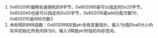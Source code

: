 1. 0x602090偏移处是随机的8字节，0x602060是可以指定的0x20字节，0x6020A0也是可以指定的0x20字节，0x602018是add分配次数10，0x602010是666次数3
2. 未标明的666函数：0x602098存放ptr全局变量指针。输入1分配0xa0大小内存并初始化所有内存为0。输入2释放ptr所指的内存空间。
